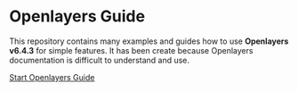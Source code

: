 # Openlayers Guide

This repository contains many examples and guides how to use **Openlayers v6.4.3** for simple features.
It has been create because Openlayers documentation is difficult to understand and use.

[Start Openlayers Guide](https://dbetka.github.io/openlayers-guide/)
